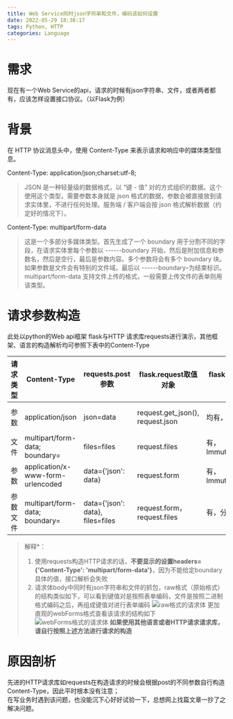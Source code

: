 ```yaml
---
title: Web Service同时json字符串和文件，编码该如何设置
date: 2022-05-29 18:38:17
tags: Python, HTTP
categories: Language
---
```


# 需求
现在有一个Web Service的api，请求的时候有json字符串、文件，或者两者都有，应该怎样设置接口协议。（以Flask为例）

# 背景
在 HTTP 协议消息头中，使用 Content-Type 来表示请求和响应中的媒体类型信息。
<!--more-->

Content-Type: application/json;charset:utf-8;

> JSON 是一种轻量级的数据格式，以 “键 - 值” 对的方式组织的数据。这个使用这个类型，需要参数本身就是 json 格式的数据，参数会被直接放到请求实体里，不进行任何处理。服务端 / 客户端会按 json 格式解析数据（约定好的情况下）。

Content-Type: multipart/form-data
> 这是一个多部分多媒体类型。首先生成了一个 boundary 用于分割不同的字段，在请求实体里每个参数以 ------boundary 开始，然后是附加信息和参数名，然后是空行，最后是参数内容。多个参数将会有多个 boundary 块。如果参数是文件会有特别的文件域。最后以 ------boundary–为结束标识。multipart/form-data 支持文件上传的格式，一般需要上传文件的表单则用该类型。

# 请求参数构造
此处以python的Web api框架 flask与HTTP 请求库requests进行演示，其他框架、语言的构造解析均可参照下表中的Content-Type

|请求类型|  Content-Type   | requests.post参数  | flask.request取值对象 | flask.request取值结果| 备注 |
|  ----  | ----  |  ----  | ----  | --- | --- |
| 参数  | application/json  | json=data | request.get_json(), request.json| 均有，dict | Content-Type自动: application/json|
| 文件  | multipart/form-data; boundary= |files=files|request.files|有，ImmutableMultiDict| 见**解释*1**|
| 参数  | application/x-www-form-urlencoded  | data={'json': data} | request.form| 有，ImmutableMultiDict | 按照表单编码|
| 参数 文件  | multipart/form-data; boundary= |data={'json': data}, files=files|request.form，request.files|有，分开取| 混合编码，抓包信息见**解释*2**|

>解释*：
> 1. 使用requests构造HTTP请求的话，**不要显示的设置headers={'Content-Type': 'multipart/form-data'}**，因为不能给定boundary具体的值，接口解析会失败
> 2. 请求体body中同时有json字符串和文件的抓包，raw格式（原始格式）的结构类似如下，可以看到键值对是按照表单编码，文件是按照二进制格式编码之后，再组成键值对进行表单编码
> ![raw格式的请求体](/images/http_upload_01.png)
> 更加直观的webForms格式查看该请求的结构如下![webForms格式的请求体](/images/http_upload_02.png)
> **如果使用其他语言或者HTTP请求请求库，请自行按照上述方法进行请求的构造**
>


# 原因剖析
先进的HTTP请求库如requests在构造请求的时候会根据post的不同参数自行构造Content-Type，因此平时根本没有注意；  
在写业务时遇到该问题，也没能沉下心好好试验一下，总想网上找篇文章一抄了之解决问题。